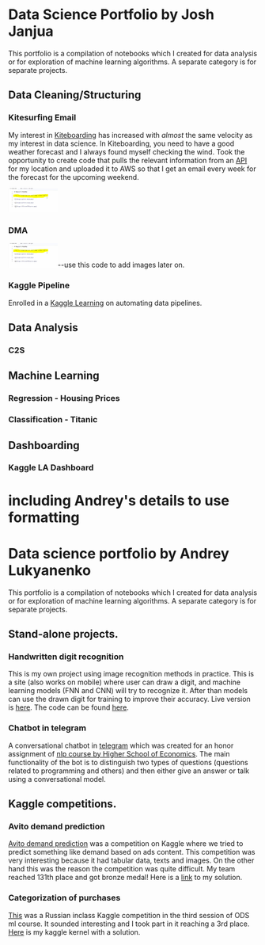 # Data Science Portfolio by Josh Janjua

This portfolio is a compilation of notebooks which I created for data analysis or for exploration of machine learning algorithms. A separate category is for separate projects.

## Data Cleaning/Structuring

### Kitesurfing Email 
  My interest in [Kiteboarding](https://www.youtube.com/watch?v=yl8hiSHuhiI) has increased with *almost* the same velocity as my interest in data science. In Kiteboarding, you need to have a good weather forecast and I always found myself checking the wind. Took the opportunity to create code that pulls the relevant information from an [API](https://darksky.net/forecast/12.1217,-68.861/us12/en_) for my location and uploaded it to AWS so that I get an email every week for the forecast for the upcoming weekend.
  
<img src="img.JPG" width = "100">

### DMA
<img src="img.JPG" width = "100">--use this code to add images later on.

### Kaggle Pipeline
  Enrolled in a [Kaggle Learning](https://www.kaggle.com/professional-skills-series#pipelines) on automating data pipelines. 



## Data Analysis

### C2S

## Machine Learning

### Regression - Housing Prices
### Classification - Titanic

## Dashboarding

### Kaggle LA Dashboard

# including Andrey's details to use formatting
# Data science portfolio by Andrey Lukyanenko

This portfolio is a compilation of notebooks which I created for data analysis or for exploration of machine learning algorithms. A separate category is for separate projects.

## Stand-alone projects.

### Handwritten digit recognition

This is my own project using image recognition methods in practice. This is a site (also works on mobile) where user can draw a digit, and machine learning models (FNN and CNN) will try to recognize it. After than models can use the drawn digit for training to improve their accuracy. Live version is [here](https://digits-draw-recognize.herokuapp.com/). The code can be found [here](https://github.com/Erlemar/digit-draw-recognize).

### Chatbot in telegram

A conversational chatbot in [telegram](http://t.me/amlnlpbot) which was created for an honor assignment of [nlp course by Higher School of Economics](https://www.coursera.org/learn/language-processing/home/welcome). The main functionality of the bot is to distinguish two types of questions (questions related to programming and others) and then either give an answer or talk using a conversational model.

## Kaggle competitions.

### Avito demand prediction

[Avito demand prediction](https://www.kaggle.com/c/avito-demand-prediction) was a competition on Kaggle where we tried to predict something like demand based on ads content. This competition was very interesting because it had tabular data, texts and images. On the other hand this was the reason the competition was quite difficult. My team reached 131th place and got bronze medal! Here is a [link](https://github.com/Erlemar/Avito_demand_prediction_2018) to my solution.

### Categorization of purchases

[This](https://www.kaggle.com/c/receipt-categorisation) was a Russian inclass Kaggle competition in the third session of ODS ml course. It sounded interesting and I took part in it reaching a 3rd place. [Here](https://www.kaggle.com/artgor/3rd-place-solution) is my kaggle kernel with a solution.
